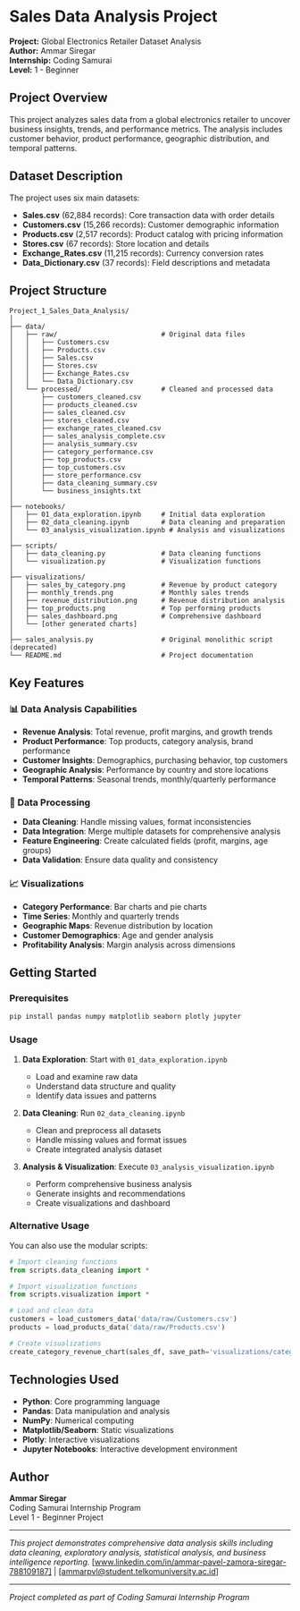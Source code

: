 # Sales Data Analysis Project

**Project:** Global Electronics Retailer Dataset Analysis  
**Author:** Ammar Siregar  
**Internship:** Coding Samurai  
**Level:** 1 - Beginner  

## Project Overview

This project analyzes sales data from a global electronics retailer to uncover business insights, trends, and performance metrics. The analysis includes customer behavior, product performance, geographic distribution, and temporal patterns.

## Dataset Description

The project uses six main datasets:

- **Sales.csv** (62,884 records): Core transaction data with order details
- **Customers.csv** (15,266 records): Customer demographic information
- **Products.csv** (2,517 records): Product catalog with pricing information
- **Stores.csv** (67 records): Store location and details
- **Exchange_Rates.csv** (11,215 records): Currency conversion rates
- **Data_Dictionary.csv** (37 records): Field descriptions and metadata

## Project Structure

```
Project_1_Sales_Data_Analysis/
│
├── data/
│   ├── raw/                          # Original data files
│   │   ├── Customers.csv
│   │   ├── Products.csv
│   │   ├── Sales.csv
│   │   ├── Stores.csv
│   │   ├── Exchange_Rates.csv
│   │   └── Data_Dictionary.csv
│   └── processed/                    # Cleaned and processed data
│       ├── customers_cleaned.csv
│       ├── products_cleaned.csv
│       ├── sales_cleaned.csv
│       ├── stores_cleaned.csv
│       ├── exchange_rates_cleaned.csv
│       ├── sales_analysis_complete.csv
│       ├── analysis_summary.csv
│       ├── category_performance.csv
│       ├── top_products.csv
│       ├── top_customers.csv
│       ├── store_performance.csv
│       ├── data_cleaning_summary.csv
│       └── business_insights.txt
│
├── notebooks/
│   ├── 01_data_exploration.ipynb     # Initial data exploration
│   ├── 02_data_cleaning.ipynb        # Data cleaning and preparation
│   └── 03_analysis_visualization.ipynb # Analysis and visualizations
│
├── scripts/
│   ├── data_cleaning.py              # Data cleaning functions
│   └── visualization.py              # Visualization functions
│
├── visualizations/
│   ├── sales_by_category.png         # Revenue by product category
│   ├── monthly_trends.png            # Monthly sales trends
│   ├── revenue_distribution.png      # Revenue distribution analysis
│   ├── top_products.png              # Top performing products
│   ├── sales_dashboard.png           # Comprehensive dashboard
│   └── [other generated charts]
│
├── sales_analysis.py                 # Original monolithic script (deprecated)
└── README.md                         # Project documentation
```

## Key Features

### 📊 Data Analysis Capabilities
- **Revenue Analysis**: Total revenue, profit margins, and growth trends
- **Product Performance**: Top products, category analysis, brand performance
- **Customer Insights**: Demographics, purchasing behavior, top customers
- **Geographic Analysis**: Performance by country and store locations
- **Temporal Patterns**: Seasonal trends, monthly/quarterly performance

### 🧹 Data Processing
- **Data Cleaning**: Handle missing values, format inconsistencies
- **Data Integration**: Merge multiple datasets for comprehensive analysis
- **Feature Engineering**: Create calculated fields (profit, margins, age groups)
- **Data Validation**: Ensure data quality and consistency

### 📈 Visualizations
- **Category Performance**: Bar charts and pie charts
- **Time Series**: Monthly and quarterly trends
- **Geographic Maps**: Revenue distribution by location
- **Customer Demographics**: Age and gender analysis
- **Profitability Analysis**: Margin analysis across dimensions

## Getting Started

### Prerequisites

```bash
pip install pandas numpy matplotlib seaborn plotly jupyter
```

### Usage

1. **Data Exploration**: Start with `01_data_exploration.ipynb`
   - Load and examine raw data
   - Understand data structure and quality
   - Identify data issues and patterns

2. **Data Cleaning**: Run `02_data_cleaning.ipynb`
   - Clean and preprocess all datasets
   - Handle missing values and format issues
   - Create integrated analysis dataset

3. **Analysis & Visualization**: Execute `03_analysis_visualization.ipynb`
   - Perform comprehensive business analysis
   - Generate insights and recommendations
   - Create visualizations and dashboard

### Alternative Usage

You can also use the modular scripts:

```python
# Import cleaning functions
from scripts.data_cleaning import *

# Import visualization functions
from scripts.visualization import *

# Load and clean data
customers = load_customers_data('data/raw/Customers.csv')
products = load_products_data('data/raw/Products.csv')

# Create visualizations
create_category_revenue_chart(sales_df, save_path='visualizations/categories.png')
```

## Technologies Used

- **Python**: Core programming language
- **Pandas**: Data manipulation and analysis
- **NumPy**: Numerical computing
- **Matplotlib/Seaborn**: Static visualizations
- **Plotly**: Interactive visualizations
- **Jupyter Notebooks**: Interactive development environment

## Author

**Ammar Siregar**  
Coding Samurai Internship Program  
Level 1 - Beginner Project

---

*This project demonstrates comprehensive data analysis skills including data cleaning, exploratory analysis, statistical analysis, and business intelligence reporting.*
[www.linkedin.com/in/ammar-pavel-zamora-siregar-788109187] | [ammarpvl@student.telkomuniversity.ac.id]

---

*Project completed as part of Coding Samurai Internship Program*